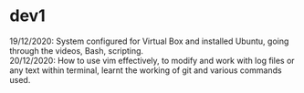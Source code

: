 # dev1
19/12/2020: System configured for Virtual Box and installed Ubuntu, going through the videos, Bash, scripting. <br/>
20/12/2020: How to use vim effectively, to modify and work with log files or any text within terminal, learnt the working of git and various commands used.

